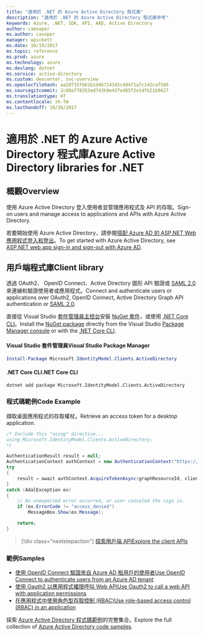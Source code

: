 ```yaml
---
title: "適用於 .NET 的 Azure Active Directory 程式庫"
description: "適用於 .NET 的 Azure Active Directory 程式庫參考"
keywords: Azure, .NET, SDK, API, AAD, Active Directory
author: camsoper
ms.author: casoper
manager: wpickett
ms.date: 10/19/2017
ms.topic: reference
ms.prod: azure
ms.technology: azure
ms.devlang: dotnet
ms.service: active-directory
ms.custom: devcenter, svc-overview
ms.openlocfilehash: aa20715fb62b1d4b714245c404f1a7c142caf586
ms.sourcegitcommit: 2c08a778353ed743b9e437ed85f2e1dfb21b9427
ms.translationtype: HT
ms.contentlocale: zh-TW
ms.lasthandoff: 10/26/2017
---
```

# <a name="azure-active-directory-libraries-for-net"></a><span data-ttu-id="9b085-104">適用於 .NET 的 Azure Active Directory 程式庫</span><span class="sxs-lookup"><span data-stu-id="9b085-104">Azure Active Directory libraries for .NET</span></span>

## <a name="overview"></a><span data-ttu-id="9b085-105">概觀</span><span class="sxs-lookup"><span data-stu-id="9b085-105">Overview</span></span>

<span data-ttu-id="9b085-106">使用 Azure Active Directory 登入使用者並管理應用程式及 API 的存取。</span><span class="sxs-lookup"><span data-stu-id="9b085-106">Sign-on users and manage access to applications and APIs with Azure Active Directory.</span></span>

<span data-ttu-id="9b085-107">若要開始使用 Azure Active Directory，請參閱[搭配 Azure AD 的 ASP.NET Web 應用程式登入和登出](/azure/active-directory/develop/active-directory-devquickstarts-webapp-dotnet)。</span><span class="sxs-lookup"><span data-stu-id="9b085-107">To get started with Azure Active Directory, see [ASP.NET web app sign-in and sign-out with Azure AD](/azure/active-directory/develop/active-directory-devquickstarts-webapp-dotnet).</span></span>

## <a name="client-library"></a><span data-ttu-id="9b085-108">用戶端程式庫</span><span class="sxs-lookup"><span data-stu-id="9b085-108">Client library</span></span>

<span data-ttu-id="9b085-109">透過 OAuth2、 OpenID Connect、Active Directory 圖形 API 驗證或 [SAML 2.0](https://docs.microsoft.com/azure/active-directory/develop/active-directory-saml-protocol-reference) 來連線和驗證使用者或應用程式。</span><span class="sxs-lookup"><span data-stu-id="9b085-109">Connect and authenticate users or applications over OAuth2, OpenID Connect, Active Directory Graph API authentication or [SAML 2.0](https://docs.microsoft.com/azure/active-directory/develop/active-directory-saml-protocol-reference).</span></span>

<span data-ttu-id="9b085-110">直接從 Visual Studio [套件管理員主控台][PackageManager]安裝 [NuGet 套件](https://www.nuget.org/packages/Microsoft.Azure.Management.AppService.Fluent)，或使用 [.NET Core CLI][DotNetCLI]。</span><span class="sxs-lookup"><span data-stu-id="9b085-110">Install the [NuGet package](https://www.nuget.org/packages/Microsoft.Azure.Management.AppService.Fluent) directly from the Visual Studio [Package Manager console][PackageManager] or with the [.NET Core CLI][DotNetCLI].</span></span>

#### <a name="visual-studio-package-manager"></a><span data-ttu-id="9b085-111">Visual Studio 套件管理員</span><span class="sxs-lookup"><span data-stu-id="9b085-111">Visual Studio Package Manager</span></span>

```powershell
Install-Package Microsoft.IdentityModel.Clients.ActiveDirectory
```

#### <a name="net-core-cli"></a><span data-ttu-id="9b085-112">.NET Core CLI</span><span class="sxs-lookup"><span data-stu-id="9b085-112">.NET Core CLI</span></span>

```bash
dotnet add package Microsoft.IdentityModel.Clients.ActiveDirectory
```

### <a name="code-example"></a><span data-ttu-id="9b085-113">程式碼範例</span><span class="sxs-lookup"><span data-stu-id="9b085-113">Code Example</span></span>

<span data-ttu-id="9b085-114">擷取桌面應用程式的存取權杖。</span><span class="sxs-lookup"><span data-stu-id="9b085-114">Retrieve an access token for a desktop application.</span></span>

```csharp
/* Include this "using" directive...
using Microsoft.IdentityModel.Clients.ActiveDirectory;
*/

AuthenticationResult result = null;
AuthenticationContext authContext = new AuthenticationContext("https://someauthority.com");
try
{
    result = await authContext.AcquireTokenAsync(graphResourceId, clientId, redirectUri, new PlatformParameters(PromptBehavior.Auto));
}
catch (AdalException ex)
{
    // An unexpected error occurred, or user canceled the sign in.
    if (ex.ErrorCode != "access_denied")
        MessageBox.Show(ex.Message);

    return;
}
```

> [!div class="nextstepaction"]
> [<span data-ttu-id="9b085-115">探索用戶端 API</span><span class="sxs-lookup"><span data-stu-id="9b085-115">Explore the client APIs</span></span>](/dotnet/api/overview/azure/activedirectory/client)

### <a name="samples"></a><span data-ttu-id="9b085-116">範例</span><span class="sxs-lookup"><span data-stu-id="9b085-116">Samples</span></span>

* [<span data-ttu-id="9b085-117">使用 OpenID Connect 驗證來自 Azure AD 租用戶的使用者</span><span class="sxs-lookup"><span data-stu-id="9b085-117">Use OpenID Connect to authenticate users from an Azure AD tenant</span></span>](https://github.com/Azure-Samples/active-directory-dotnet-webapp-openidconnect)
* [<span data-ttu-id="9b085-118">使用 Oauth2 以應用程式權限呼叫 Web API</span><span class="sxs-lookup"><span data-stu-id="9b085-118">Use Oauth2 to call a web API with application permissions</span></span>](https://github.com/Azure-Samples/active-directory-dotnet-webapp-webapi-oauth2-appidentity)
* [<span data-ttu-id="9b085-119">在應用程式中使用角色型存取控制 (RBAC)</span><span class="sxs-lookup"><span data-stu-id="9b085-119">Use role-based access control (RBAC) in an application</span></span>](https://github.com/Azure-Samples/active-directory-dotnet-webapp-roleclaims)

<span data-ttu-id="9b085-120">探索 [Azure Active Directory 程式碼範例](/azure/active-directory/develop/active-directory-code-samples)的完整集合。</span><span class="sxs-lookup"><span data-stu-id="9b085-120">Explore the full collection of [Azure Active Directory code samples](/azure/active-directory/develop/active-directory-code-samples).</span></span>

[PackageManager]: https://docs.microsoft.com/nuget/tools/package-manager-console
[DotNetCLI]: https://docs.microsoft.com/dotnet/core/tools/dotnet-add-package
